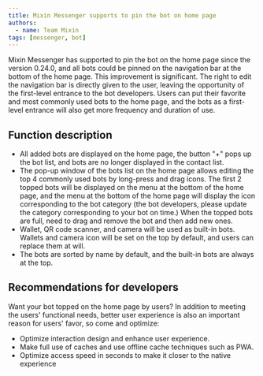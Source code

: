 ```yaml
---
title: Mixin Messenger supports to pin the bot on home page
authors:  
  - name: Team Mixin
tags: [messenger, bot]
---
```


Mixin Messenger has supported to pin the bot on the home page since the version 0.24.0, and all bots could be pinned on the navigation bar at the bottom of the home page. This improvement is significant. The right to edit the navigation bar is directly given to the user, leaving the opportunity of the first-level entrance to the bot developers. Users can put their favorite and most commonly used bots to the home page, and the bots as a first-level entrance will also get more frequency and duration of use.

## Function description

- All added bots are displayed on the home page, the button "+" pops up the bot list, and bots are no longer displayed in the contact list.
- The pop-up window of the bots list on the home page allows editing the top 4 commonly used bots by long-press and drag icons. The first 2 topped bots will be displayed on the menu at the bottom of the home page, and the menu at the bottom of the home page will display the icon corresponding to the bot category (the bot developers, please update the category corresponding to your bot on time.) When the topped bots are full, need to drag and remove the bot and then add new ones.
- Wallet, QR code scanner, and camera will be used as built-in bots. Wallets and camera icon will be set on the top by default, and users can replace them at will.
- The bots are sorted by name by default, and the built-in bots are always at the top.

## Recommendations for developers

Want your bot topped on the home page by users? In addition to meeting the users' functional needs, better user experience is also an important reason for users' favor, so come and optimize:

- Optimize interaction design and enhance user experience.
- Make full use of caches and use offline cache techniques such as PWA.
- Optimize access speed in seconds to make it closer to the native experience
